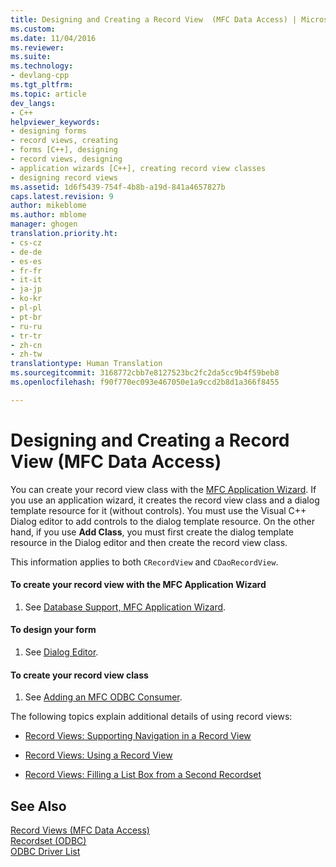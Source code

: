 ```yaml
---
title: Designing and Creating a Record View  (MFC Data Access) | Microsoft Docs
ms.custom: 
ms.date: 11/04/2016
ms.reviewer: 
ms.suite: 
ms.technology:
- devlang-cpp
ms.tgt_pltfrm: 
ms.topic: article
dev_langs:
- C++
helpviewer_keywords:
- designing forms
- record views, creating
- forms [C++], designing
- record views, designing
- application wizards [C++], creating record view classes
- designing record views
ms.assetid: 1d6f5439-754f-4b8b-a19d-841a4657827b
caps.latest.revision: 9
author: mikeblome
ms.author: mblome
manager: ghogen
translation.priority.ht:
- cs-cz
- de-de
- es-es
- fr-fr
- it-it
- ja-jp
- ko-kr
- pl-pl
- pt-br
- ru-ru
- tr-tr
- zh-cn
- zh-tw
translationtype: Human Translation
ms.sourcegitcommit: 3168772cbb7e8127523bc2fc2da5cc9b4f59beb8
ms.openlocfilehash: f90f770ec093e467050e1a9ccd2b8d1a366f8455

---
```

# Designing and Creating a Record View  (MFC Data Access)
You can create your record view class with the [MFC Application Wizard](../mfc/reference/database-support-mfc-application-wizard.md). If you use an application wizard, it creates the record view class and a dialog template resource for it (without controls). You must use the Visual C++ Dialog editor to add controls to the dialog template resource. On the other hand, if you use **Add Class**, you must first create the dialog template resource in the Dialog editor and then create the record view class.  
  
 This information applies to both `CRecordView` and `CDaoRecordView`.  
  
#### To create your record view with the MFC Application Wizard  
  
1.  See [Database Support, MFC Application Wizard](../mfc/reference/database-support-mfc-application-wizard.md).  
  
#### To design your form  
  
1.  See [Dialog Editor](../mfc/dialog-editor.md).  
  
#### To create your record view class  
  
1.  See [Adding an MFC ODBC Consumer](../mfc/reference/adding-an-mfc-odbc-consumer.md).  
  
 The following topics explain additional details of using record views:  
  
-   [Record Views: Supporting Navigation in a Record View](../data/supporting-navigation-in-a-record-view-mfc-data-access.md)  
  
-   [Record Views: Using a Record View](../data/using-a-record-view-mfc-data-access.md)  
  
-   [Record Views: Filling a List Box from a Second Recordset](../data/filling-a-list-box-from-a-second-recordset-mfc-data-access.md)  
  
## See Also  
 [Record Views  (MFC Data Access)](../data/record-views-mfc-data-access.md)   
 [Recordset (ODBC)](../data/odbc/recordset-odbc.md)   
 [ODBC Driver List](../data/odbc/odbc-driver-list.md)


<!--HONumber=Jan17_HO1-->


